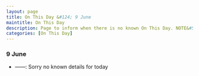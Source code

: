 ```yaml
---
layout: page
title: On This Day &#124; 9 June
maintitle: On This Day
description: Page to inform when there is no known On This Day. NOTE&#58; There may still be comments.
categories: [On This Day]
---
```


### 9 June
* ——: Sorry no known details for today


